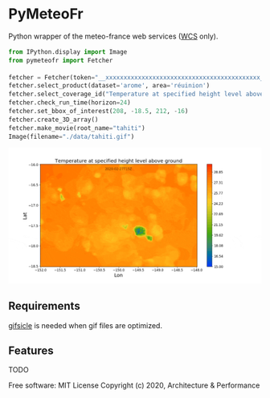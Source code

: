 # PyMeteoFr

Python wrapper of the meteo-france web services ([WCS](https://www.ogc.org/standards/wcs) only).

```python
from IPython.display import Image
from pymeteofr import Fetcher

fetcher = Fetcher(token="__xxxxxxxxxxxxxxxxxxxxxxxxxxxxxxxxxxxxxxxxxxx__")
fetcher.select_product(dataset='arome', area='réuinion')
fetcher.select_coverage_id("Temperature at specified height level above ground")
fetcher.check_run_time(horizon=24)
fetcher.set_bbox_of_interest(208, -18.5, 212, -16)
fetcher.create_3D_array()
fetcher.make_movie(root_name="tahiti")
Image(filename="./data/tahiti.gif")
```
!["tahiti.gif"](tahiti.gif "Tahiti temperature forecast")

## Requirements

[gifsicle](https://www.lcdf.org/gifsicle/) is needed when gif files are optimized.


## Features

TODO


Free software: MIT License
Copyright (c) 2020, Architecture & Performance
